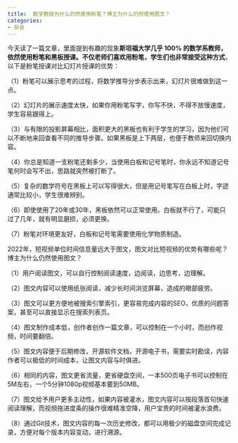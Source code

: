 ```yaml
---
title:  数学教授为什么仍然使用粉笔？博主为什么仍然使用图文？
categories:
- 杂谈
---
```



今天读了一篇文章，里面提到有趣的现象**斯坦福大学几乎 100% 的数学系教师，依然使用粉笔和黑板授课。不仅老师们喜欢用粉笔，学生们也非常接受这种方式**，以下是粉笔授课对比幻灯片授课的优势：

（1）粉笔可以展示思考的过程，将数学推导分步表示出来，幻灯片很难做到这一点。

（2）幻灯片的展示速度太快，如果你用粉笔写字，你写不快，不得不放慢速度，学生容易跟得上。

（3）与有限的投影屏幕相比，面积更大的黑板也有利于学生的学习，因为他们可以不断地来回查看不同的推导步骤。如果黑板是上下两层，也便于教师来回切换内容。

（4）你总是知道一支粉笔还剩多少，当使用白板和记号笔时，你永远不知道记号笔何时会写不出，思路就突然被打断了。

（5）复杂的数学符号在黑板上可以写得很大，但是用记号笔写在白板上时，字迹通常比较小，学生很难辨别。

（6）即使使用了20年或30年，黑板依然可以正常使用。白板就不行了，可能只过了几年，就有明显磨损，必须更换。

（7）粉笔对环境更友好，白板和记号笔需要使用化学物质制造。


2022年，短视频单位时间信息量远大于图文，图文对比短视频的优势有哪些呢？博主为什么仍然使用图文？

（1）用户阅读图文，可以自行控制阅读速度，边阅读，边思考，边理解。

（2）图文内容可以使用纸张阅读，减少长时间浏览屏幕，造成的眼部疲劳。

（3）图文可以更方便地被搜索引擎索引，更容易完成内容的SEO，优质的问题答案，甚至可以直接显示在搜索列表页。

（4）图文制作成本低，创作者创作一篇文章，可以控制在一个小时，而创作视频，时间要翻倍。

（5）图文内容便于后期修改，开源软件文档，开源电子书，需要实时勘误，内容作者可以极低的时间成本，让图文内容与时俱进。

（6）相同的内容，图文更省流量，更省硬盘空间，一本500页电子书可以控制在5M左右，一个5分钟1080p视频基本要到50MB。

（7）图文给予用户更多主动性，如果内容被灌水，图文内容可以按段落首句快速阅读理解，而视频拖进度条的操作很难精准空降，用户宝贵的时间被灌水浪费。

（8）通过Git技术，图文内容的每一次历史修改，都可以用极少的磁盘空间完成记录，方便对每个版本内容变动，进行溯源。



